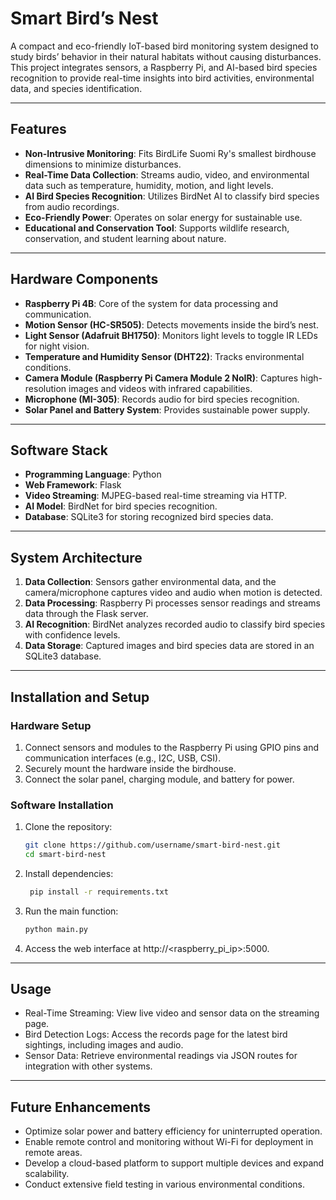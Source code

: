# Smart Bird’s Nest  

A compact and eco-friendly IoT-based bird monitoring system designed to study birds’ behavior in their natural habitats without causing disturbances. This project integrates sensors, a Raspberry Pi, and AI-based bird species recognition to provide real-time insights into bird activities, environmental data, and species identification.  

---

## Features  
- **Non-Intrusive Monitoring**: Fits BirdLife Suomi Ry's smallest birdhouse dimensions to minimize disturbances.  
- **Real-Time Data Collection**: Streams audio, video, and environmental data such as temperature, humidity, motion, and light levels.  
- **AI Bird Species Recognition**: Utilizes BirdNet AI to classify bird species from audio recordings.  
- **Eco-Friendly Power**: Operates on solar energy for sustainable use.  
- **Educational and Conservation Tool**: Supports wildlife research, conservation, and student learning about nature.  

---

## Hardware Components  
- **Raspberry Pi 4B**: Core of the system for data processing and communication.  
- **Motion Sensor (HC-SR505)**: Detects movements inside the bird’s nest.  
- **Light Sensor (Adafruit BH1750)**: Monitors light levels to toggle IR LEDs for night vision.  
- **Temperature and Humidity Sensor (DHT22)**: Tracks environmental conditions.  
- **Camera Module (Raspberry Pi Camera Module 2 NoIR)**: Captures high-resolution images and videos with infrared capabilities.  
- **Microphone (MI-305)**: Records audio for bird species recognition.  
- **Solar Panel and Battery System**: Provides sustainable power supply.  

---

## Software Stack  
- **Programming Language**: Python  
- **Web Framework**: Flask  
- **Video Streaming**: MJPEG-based real-time streaming via HTTP.  
- **AI Model**: BirdNet for bird species recognition.  
- **Database**: SQLite3 for storing recognized bird species data.  

---

## System Architecture  
1. **Data Collection**: Sensors gather environmental data, and the camera/microphone captures video and audio when motion is detected.  
2. **Data Processing**: Raspberry Pi processes sensor readings and streams data through the Flask server.  
3. **AI Recognition**: BirdNet analyzes recorded audio to classify bird species with confidence levels.  
4. **Data Storage**: Captured images and bird species data are stored in an SQLite3 database.  

---

## Installation and Setup  

### Hardware Setup  
1. Connect sensors and modules to the Raspberry Pi using GPIO pins and communication interfaces (e.g., I2C, USB, CSI).  
2. Securely mount the hardware inside the birdhouse.  
3. Connect the solar panel, charging module, and battery for power.  

### Software Installation  
1. Clone the repository:  
   ```bash  
   git clone https://github.com/username/smart-bird-nest.git  
   cd smart-bird-nest  
2. Install dependencies:
   ```bash
    pip install -r requirements.txt
3. Run the main function:
   ```bash
   python main.py
4. Access the web interface at http://<raspberry_pi_ip>:5000.

---

## Usage
- Real-Time Streaming: View live video and sensor data on the streaming page.
- Bird Detection Logs: Access the records page for the latest bird sightings, including images and audio.
- Sensor Data: Retrieve environmental readings via JSON routes for integration with other systems.

---

## Future Enhancements
- Optimize solar power and battery efficiency for uninterrupted operation.
- Enable remote control and monitoring without Wi-Fi for deployment in remote areas.
- Develop a cloud-based platform to support multiple devices and expand scalability.
- Conduct extensive field testing in various environmental conditions.
